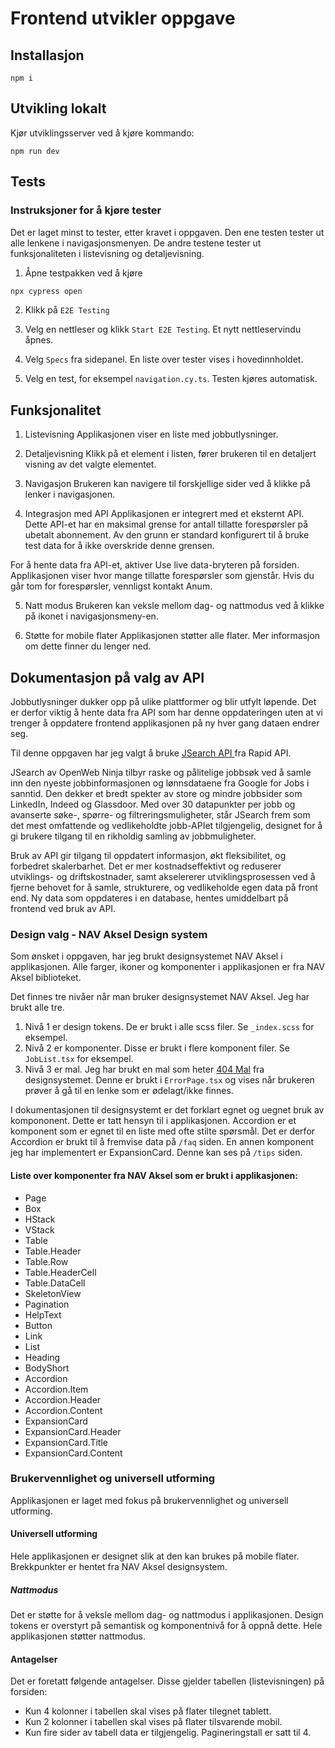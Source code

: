 # Frontend utvikler oppgave

## Installasjon

```shellscript
npm i
```

## Utvikling lokalt

Kjør utviklingsserver ved å kjøre kommando:

```shellscript
npm run dev
```

## Tests

### Instruksjoner for å kjøre tester

Det er laget minst to tester, etter kravet i oppgaven. Den ene testen tester ut alle lenkene i navigasjonsmenyen. De andre testene tester ut funksjonaliteten i listevisning og detaljevisning.

1. Åpne testpakken ved å kjøre

```sh
npx cypress open
```

2. Klikk på `E2E Testing`

3. Velg en nettleser og klikk `Start E2E Testing`. Et nytt nettleservindu åpnes.

4. Velg `Specs` fra sidepanel. En liste over tester vises i hovedinnholdet.

5. Velg en test, for eksempel `navigation.cy.ts`. Testen kjøres automatisk.

## Funksjonalitet

1. Listevisning
   Applikasjonen viser en liste med jobbutlysninger.

2. Detaljevisning
   Klikk på et element i listen, fører brukeren til en detaljert visning av det valgte elementet.

3. Navigasjon
   Brukeren kan navigere til forskjellige sider ved å klikke på lenker i navigasjonen.

4. Integrasjon med API
   Applikasjonen er integrert med et eksternt API. Dette API-et har en maksimal grense for antall tillatte forespørsler på ubetalt abonnement. Av den grunn er standard konfigurert til å bruke test data for å ikke overskride denne grensen.

For å hente data fra API-et, aktiver Use live data-bryteren på forsiden. Applikasjonen viser hvor mange tillatte forespørsler som gjenstår. Hvis du går tom for forespørsler, vennligst kontakt Anum.

5. Natt modus
   Brukeren kan veksle mellom dag- og nattmodus ved å klikke på ikonet i navigasjonsmeny-en.

6. Støtte for mobile flater
   Applikasjonen støtter alle flater. Mer informasjon om dette finner du lenger ned.

## Dokumentasjon på valg av API

Jobbutlysninger dukker opp på ulike plattformer og blir utfylt løpende. Det er derfor viktig å hente data fra API som har denne oppdateringen uten at vi trenger å oppdatere frontend applikasjonen på ny hver gang dataen endrer seg.

Til denne oppgaven har jeg valgt å bruke [JSearch API ](https://rapidapi.com/letscrape-6bRBa3QguO5/api/jsearch) fra Rapid API.

JSearch av OpenWeb Ninja tilbyr raske og pålitelige jobbsøk ved å samle inn den nyeste jobbinformasjonen og lønnsdataene fra Google for Jobs i sanntid. Den dekker et bredt spekter av store og mindre jobbsider som LinkedIn, Indeed og Glassdoor. Med over 30 datapunkter per jobb og avanserte søke-, spørre- og filtreringsmuligheter, står JSearch frem som det mest omfattende og vedlikeholdte jobb-APIet tilgjengelig, designet for å gi brukere tilgang til en rikholdig samling av jobbmuligheter.

Bruk av API gir tilgang til oppdatert informasjon, økt fleksibilitet, og forbedret skalerbarhet. Det er mer kostnadseffektivt og reduserer utviklings- og driftskostnader, samt akselererer utviklingsprosessen ved å fjerne behovet for å samle, strukturere, og vedlikeholde egen data på front end. Ny data som oppdateres i en database, hentes umiddelbart på frontend ved bruk av API.

### Design valg - NAV Aksel Design system

Som ønsket i oppgaven, har jeg brukt designsystemet NAV Aksel i applikasjonen. Alle farger, ikoner og komponenter i applikasjonen er fra NAV Aksel biblioteket.

Det finnes tre nivåer når man bruker designsystemet NAV Aksel. Jeg har brukt alle tre.

1. Nivå 1 er design tokens. De er brukt i alle scss filer. Se `_index.scss` for eksempel.
2. Nivå 2 er komponenter. Disse er brukt i flere komponent filer. Se `JobList.tsx` for eksempel.
3. Nivå 3 er mal. Jeg har brukt en mal som heter [404 Mal](https://aksel.nav.no/monster-maler/maler/404-side) fra designsystemet. Denne er brukt i `ErrorPage.tsx` og vises når brukeren prøver å gå til en lenke som er ødelagt/ikke finnes.

I dokumentasjonen til designsystemt er det forklart egnet og uegnet bruk av kompononent. Dette er tatt hensyn til i applikasjonen. Accordion er et komponent som er egnet til en liste med ofte stilte spørsmål. Det er derfor Accordion er brukt til å fremvise data på `/faq` siden.
En annen komponent jeg har implementert er ExpansionCard. Denne kan ses på `/tips` siden.

#### Liste over komponenter fra NAV Aksel som er brukt i applikasjonen:

- Page
- Box
- HStack
- VStack
- Table
- Table.Header
- Table.Row
- Table.HeaderCell
- Table.DataCell
- SkeletonView
- Pagination
- HelpText
- Button
- Link
- List
- Heading
- BodyShort
- Accordion
- Accordion.Item
- Accordion.Header
- Accordion.Content
- ExpansionCard
- ExpansionCard.Header
- ExpansionCard.Title
- ExpansionCard.Content

### Brukervennlighet og universell utforming

Applikasjonen er laget med fokus på brukervennlighet og universell utforming.

#### Universell utforming

Hele applikasjonen er designet slik at den kan brukes på mobile flater. Brekkpunkter er hentet fra NAV Aksel designsystem.

##### Nattmodus

Det er støtte for å veksle mellom dag- og nattmodus i applikasjonen.
Design tokens er overstyrt på semantisk og komponentnivå for å oppnå dette. Hele applikasjonen støtter nattmodus.

#### Antagelser

Det er foretatt følgende antagelser. Disse gjelder tabellen (listevisningen) på forsiden:

- Kun 4 kolonner i tabellen skal vises på flater tilegnet tablett.
- Kun 2 kolonner i tabellen skal vises på flater tilsvarende mobil.
- Kun fire sider av tabell data er tilgjengelig. Pagineringstall er satt til 4.
